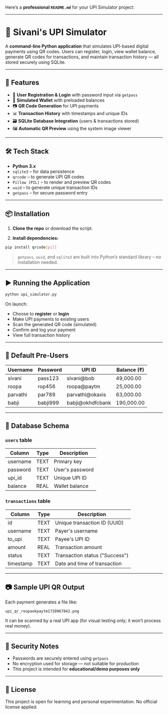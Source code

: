 Here’s a **professional `README.md`** for your UPI Simulator project:

---

# 💸 Sivani's UPI Simulator

A **command-line Python application** that simulates UPI-based digital payments using QR codes. Users can register, login, view wallet balance, generate QR codes for transactions, and maintain transaction history — all stored securely using SQLite.

---

## 🚀 Features

* 🔐 **User Registration & Login** with password input via `getpass`
* 🏦 **Simulated Wallet** with preloaded balances
* 📷 **QR Code Generation** for UPI payments
* 📊 **Transaction History** with timestamps and unique IDs
* 🗃️ **SQLite Database Integration** (users & transactions stored)
* 🖼️ **Automatic QR Preview** using the system image viewer

---

## 🛠️ Tech Stack

* **Python 3.x**
* `sqlite3` – for data persistence
* `qrcode` – to generate UPI QR codes
* `Pillow (PIL)` – to render and preview QR codes
* `uuid` – to generate unique transaction IDs
* `getpass` – for secure password entry

---

## 📦 Installation

1. **Clone the repo** or download the script.

2. **Install dependencies:**

```bash
pip install qrcode[pil]
```

> `getpass`, `uuid`, and `sqlite3` are built into Python’s standard library – no installation needed.

---

## ▶️ Running the Application

```bash
python upi_simulator.py
```

On launch:

* Choose to **register** or **login**
* Make UPI payments to existing users
* Scan the generated QR code (simulated)
* Confirm and log your payment
* View full transaction history

---

## 👤 Default Pre-Users

| Username | Password | UPI ID            | Balance (₹) |
| -------- | -------- | ----------------- | ----------- |
| sivani   | pass123  | sivani\@bob       | 49,000.00   |
| roopa    | rop456   | roopa\@paytm      | 25,000.00   |
| parvathi | par789   | parvathi\@okaxis  | 63,000.00   |
| babji    | babji999 | babji\@okhdfcbank | 190,000.00  |

---

## 📝 Database Schema

### `users` table

| Column   | Type | Description     |
| -------- | ---- | --------------- |
| username | TEXT | Primary key     |
| password | TEXT | User's password |
| upi\_id  | TEXT | Unique UPI ID   |
| balance  | REAL | Wallet balance  |

### `transactions` table

| Column    | Type | Description                    |
| --------- | ---- | ------------------------------ |
| id        | TEXT | Unique transaction ID (UUID)   |
| username  | TEXT | Payer's username               |
| to\_upi   | TEXT | Payee's UPI ID                 |
| amount    | REAL | Transaction amount             |
| status    | TEXT | Transaction status ("Success") |
| timestamp | TEXT | Date and time of transaction   |

---

## 📷 Sample UPI QR Output

Each payment generates a file like:

```
upi_qr_roopaokpaytm1720967842.png
```

It can be scanned by a real UPI app (for visual testing only; it won’t process real money).

---

## 🔐 Security Notes

* Passwords are securely entered using `getpass`
* No encryption used for storage — not suitable for production
* This project is intended for **educational/demo purposes only**

---


## 📄 License

This project is open for learning and personal experimentation. No official license applied.
